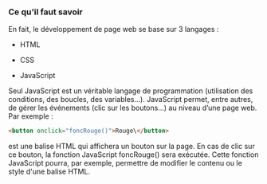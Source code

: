 ### Ce qu’il faut savoir

En fait, le développement de page web se base sur 3 langages :

- HTML

- CSS

- JavaScript

Seul JavaScript est un véritable langage de programmation (utilisation des conditions, des
boucles, des variables…). JavaScript permet, entre autres, de gérer les événements (clic sur
les boutons…) au niveau d’une page web. Par exemple :
 ```html
 <button onclick="foncRouge()">Rouge\</button>
 ```
 est une balise HTML qui affichera un bouton sur la page. En cas de clic sur ce bouton, la fonction JavaScript foncRouge() sera exécutée. Cette fonction JavaScript pourra, par exemple, permettre de modifier le contenu ou le style d'une balise HTML.